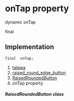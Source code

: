 
<div>

# onTap property

</div>


dynamic  onTap


final




## Implementation

``` language-dart
final  onTap;
```







1.  [talawa](../../index.md)
2.  [raised_round_edge_button](../../widgets_raised_round_edge_button/)
3.  [RaisedRoundedButton](../../widgets_raised_round_edge_button/RaisedRoundedButton-class.md)
4.  onTap property

##### RaisedRoundedButton class







